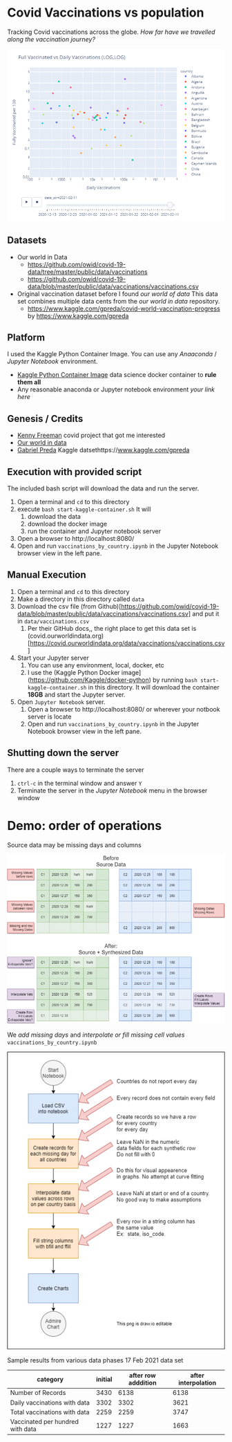 # Covid Vaccinations vs population
Tracking Covid vaccinations across the globe.  _How far have we travelled along the vaccination journey?_

![Vaccinations Scatter plot](log-log-scatter-plot.png)

## Datasets
* Our world in Data
    * https://github.com/owid/covid-19-data/tree/master/public/data/vaccinations
    * https://github.com/owid/covid-19-data/blob/master/public/data/vaccinations/vaccinations.csv
* Original vaccination dataset before I found _our world of data_  This data set combines multiple data cents from the _our world in data_ repository.
    * https://www.kaggle.com/gpreda/covid-world-vaccination-progress by https://www.kaggle.com/gpreda

## Platform
I used the Kaggle Python Container Image. You can use any _Anaaconda_ / _Jupyter Notebook_ environment.

* [Kaggle Python Container Image](https://github.com/Kaggle/docker-python) data science docker container to **rule them all**
* Any reasonable anaconda or Jupyter notebook environment _your link here_

## Genesis / Credits
* [Kenny Freeman](https://github.com/Ken-Freeman) covid project that got me interested
* [Our world in data](https://github.com/owid/covid-19-data)
* [Gabriel Preda](https://www.kaggle.com/gpreda) Kaggle datsethttps://www.kaggle.com/gpreda

## Execution with provided script
The included bash script will download the data and run the server. 
1. Open a terminal and `cd` to this directory
1. execute `bash start-kaggle-container.sh` It will
    1. download the data
    1. download the docker image
    1. run the container and Jupyter notebook server
1. Open a browser to http://localhost:8080/ 
1. Open and run `vaccinations_by_country.ipynb` in the Jupyter Notebook browser view in the left pane.


## Manual Execution
1. Open a terminal and `cd` to this directory
1. Make a directory in this directory called `data`
1. Download the csv file (from Github)[https://github.com/owid/covid-19-data/blob/master/public/data/vaccinations/vaccinations.csv]  and put it in `data/vaccinations.csv`
    1. Per their GitHub docs,, the right place to get this data set is (covid.ourworldindata.org)[https://covid.ourworldindata.org/data/vaccinations/vaccinations.csv]
1. Start your Jupyter server
    1. You can use any environment, local, docker, etc
    1. I use the (Kaggle Python Docker image](https://github.com/Kaggle/docker-python) by running `bash start-kaggle-container.sh` in this directory.  It will download the container **18GB** and start the Jupyter server.
1. Open `Jupyter Notebook` server.  
    1. Open a browser to http://localhost:8080/ or wherever your notbook server is locate
    1. Open and run `vaccinations_by_country.ipynb` in the Jupyter Notebook browser view in the left pane.

## Shutting down the server
There are a couple ways to terminate the server

1. `ctrl-c` in the terminal window and answer `Y`
1. Terminate the server in the _Jupyter Notebook_ menu in the browser window

# Demo: order of operations

Source data may be missing days and columns

![Sample Data 2 Countries](covid_vaccinations_alignment_synthesis.png)

We _add missing days_ and _interpolate or fill missing cell values_ `vaccinations_by_country.ipynb`

![loading and adjusting the data flow](covid_vaccinations_demo_flow.png)

Sample results from various data phases 17 Feb 2021 data set

| category | initial | after row adddition | after interpolation |
| -- | -- | -- | -- |
| Number of Records | 3430 | 6138 | 6138 |
| Daily vaccinations with data | 3302 | 3302 | 3621 |
| Total vaccinations with data | 2259 | 2259 | 3747 |
| Vaccinated per hundred with data | 1227 | 1227 | 1663 |

